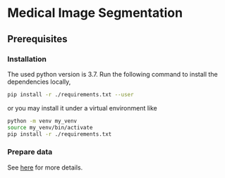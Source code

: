 # Medical Image Segmentation

## Prerequisites

### Installation

The used python version is 3.7. Run the following command to install the dependencies locally,

```bash
pip install -r ./requirements.txt --user
```
or you may install it under a virtual environment like

```bash
python -m venv my_venv
source my_venv/bin/activate
pip install -r ./requirements.txt
```

### Prepare data

See [here](https://github.com/YuanYuYuan/MIDP#prepare-data) for more details.
